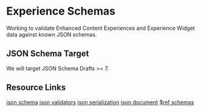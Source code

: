 # Experience Schemas
Working to validate Enhanced Content Experiences and Experience Widget data against known JSON schemas.

## JSON Schema Target
We will target JSON Schema Drafts >= 7.

## Resource Links
[json schema](https://json-schema.org/)
[json validators](https://json-schema.org/implementations.html#validator-dotnet)
[json serialization](https://docs.microsoft.com/en-us/dotnet/standard/serialization/system-text-json-how-to?pivots=dotnet-5-0)
[json document](https://docs.microsoft.com/en-us/dotnet/api/system.text.json.jsondocument?view=net-5.0)
[$ref schemas](https://gregsdennis.github.io/json-everything/usage/schema-references.html?q=ref)

